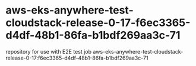 # aws-eks-anywhere-test-cloudstack-release-0-17-f6ec3365-d4df-48b1-86fa-b1bdf269aa3c-71
repository for use with E2E test job aws-eks-anywhere-test-cloudstack-release-0-17:f6ec3365-d4df-48b1-86fa-b1bdf269aa3c-71
